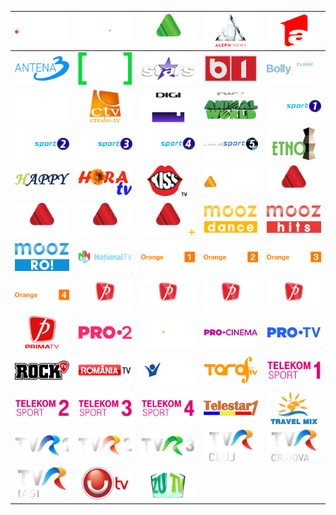 | ![](https://raw.githubusercontent.com/RevGear/logo/master/Countries/RO/Acasa.png) | ![](https://raw.githubusercontent.com/RevGear/logo/master/Countries/RO/AcasaGold.png) | ![](https://raw.githubusercontent.com/RevGear/logo/master/Countries/RO/AgroTV.png) | ![](https://raw.githubusercontent.com/RevGear/logo/master/Countries/RO/AlephNews.png) | ![](https://raw.githubusercontent.com/RevGear/logo/master/Countries/RO/Antena1.png) | 
|:---:|:---:|:---:|:---:|:---:| 
| ![](https://raw.githubusercontent.com/RevGear/logo/master/Countries/RO/Antena3.png) | ![](https://raw.githubusercontent.com/RevGear/logo/master/Countries/RO/AntenaSport.png) | ![](https://raw.githubusercontent.com/RevGear/logo/master/Countries/RO/AntenaStars.png) | ![](https://raw.githubusercontent.com/RevGear/logo/master/Countries/RO/B1.png) | ![](https://raw.githubusercontent.com/RevGear/logo/master/Countries/RO/BollywoodClasic.png) | 
| ![](https://raw.githubusercontent.com/RevGear/logo/master/Countries/RO/CineMaraton.png) | ![](https://raw.githubusercontent.com/RevGear/logo/master/Countries/RO/CredoTV.png) | ![](https://raw.githubusercontent.com/RevGear/logo/master/Countries/RO/Digi24.png) | ![](https://raw.githubusercontent.com/RevGear/logo/master/Countries/RO/DigiAnimalWorld.png) | ![](https://raw.githubusercontent.com/RevGear/logo/master/Countries/RO/DigiSport1.png) | 
| ![](https://raw.githubusercontent.com/RevGear/logo/master/Countries/RO/DigiSport2.png) | ![](https://raw.githubusercontent.com/RevGear/logo/master/Countries/RO/DigiSport3.png) | ![](https://raw.githubusercontent.com/RevGear/logo/master/Countries/RO/DigiSport4.png) | ![](https://raw.githubusercontent.com/RevGear/logo/master/Countries/RO/DigiSport5.png) | ![](https://raw.githubusercontent.com/RevGear/logo/master/Countries/RO/EtnoTV.png) | 
| ![](https://raw.githubusercontent.com/RevGear/logo/master/Countries/RO/HappyChannel.png) | ![](https://raw.githubusercontent.com/RevGear/logo/master/Countries/RO/HoraTV.png) | ![](https://raw.githubusercontent.com/RevGear/logo/master/Countries/RO/KissTV.png) | ![](https://raw.githubusercontent.com/RevGear/logo/master/Countries/RO/LookPlus.png) | ![](https://raw.githubusercontent.com/RevGear/logo/master/Countries/RO/LookSport.png) | 
| ![](https://raw.githubusercontent.com/RevGear/logo/master/Countries/RO/LookSport2.png) | ![](https://raw.githubusercontent.com/RevGear/logo/master/Countries/RO/LookSport3.png) | ![](https://raw.githubusercontent.com/RevGear/logo/master/Countries/RO/LookSportPlus.png) | ![](https://raw.githubusercontent.com/RevGear/logo/master/Countries/RO/MoozDance.png) | ![](https://raw.githubusercontent.com/RevGear/logo/master/Countries/RO/MoozHits.png) | 
| ![](https://raw.githubusercontent.com/RevGear/logo/master/Countries/RO/MoozRo.png) | ![](https://raw.githubusercontent.com/RevGear/logo/master/Countries/RO/NationalTV.png) | ![](https://raw.githubusercontent.com/RevGear/logo/master/Countries/RO/OrangeSport1.png) | ![](https://raw.githubusercontent.com/RevGear/logo/master/Countries/RO/OrangeSport2.png) | ![](https://raw.githubusercontent.com/RevGear/logo/master/Countries/RO/OrangeSport3.png) | 
| ![](https://raw.githubusercontent.com/RevGear/logo/master/Countries/RO/OrangeSport4.png) | ![](https://raw.githubusercontent.com/RevGear/logo/master/Countries/RO/PrimaSport1.png) | ![](https://raw.githubusercontent.com/RevGear/logo/master/Countries/RO/PrimaSport2.png) | ![](https://raw.githubusercontent.com/RevGear/logo/master/Countries/RO/PrimaSport3.png) | ![](https://raw.githubusercontent.com/RevGear/logo/master/Countries/RO/PrimaSport4.png) | 
| ![](https://raw.githubusercontent.com/RevGear/logo/master/Countries/RO/PrimaTV.png) | ![](https://raw.githubusercontent.com/RevGear/logo/master/Countries/RO/Pro2.png) | ![](https://raw.githubusercontent.com/RevGear/logo/master/Countries/RO/ProArena.png) | ![](https://raw.githubusercontent.com/RevGear/logo/master/Countries/RO/ProCinema.png) | ![](https://raw.githubusercontent.com/RevGear/logo/master/Countries/RO/ProTV.png) | 
| ![](https://raw.githubusercontent.com/RevGear/logo/master/Countries/RO/RockTV.png) | ![](https://raw.githubusercontent.com/RevGear/logo/master/Countries/RO/RomaniaTV.png) | ![](https://raw.githubusercontent.com/RevGear/logo/master/Countries/RO/SperantaTV.png) | ![](https://raw.githubusercontent.com/RevGear/logo/master/Countries/RO/TarafTV.png) | ![](https://raw.githubusercontent.com/RevGear/logo/master/Countries/RO/TelekomSport1.png) | 
| ![](https://raw.githubusercontent.com/RevGear/logo/master/Countries/RO/TelekomSport2.png) | ![](https://raw.githubusercontent.com/RevGear/logo/master/Countries/RO/TelekomSport3.png) | ![](https://raw.githubusercontent.com/RevGear/logo/master/Countries/RO/TelekomSport4.png) | ![](https://raw.githubusercontent.com/RevGear/logo/master/Countries/RO/Telestar1.png) | ![](https://raw.githubusercontent.com/RevGear/logo/master/Countries/RO/TravelMix.png) | 
| ![](https://raw.githubusercontent.com/RevGear/logo/master/Countries/RO/TVR1.png) | ![](https://raw.githubusercontent.com/RevGear/logo/master/Countries/RO/TVR2.png) | ![](https://raw.githubusercontent.com/RevGear/logo/master/Countries/RO/TVR3.png) | ![](https://raw.githubusercontent.com/RevGear/logo/master/Countries/RO/TVRCluj.png) | ![](https://raw.githubusercontent.com/RevGear/logo/master/Countries/RO/TVRCraiova.png) | 
| ![](https://raw.githubusercontent.com/RevGear/logo/master/Countries/RO/TVRIasi.png) | ![](https://raw.githubusercontent.com/RevGear/logo/master/Countries/RO/UTV.png) | ![](https://raw.githubusercontent.com/RevGear/logo/master/Countries/RO/ZUTV.png)  | 
